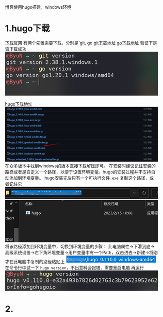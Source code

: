博客使用hugo搭建，windows环境
# 1.hugo下载
[下载官网](https://gohugo.io/installation/windows/)
有两个先置需要下载，分别是`git, go
[git下载地址](https://git-scm.com/book/en/v2/Getting-Started-Installing-Git)
[go下载地址](https://go.dev/doc/install)
验证下是否下载成功
![](https://raw.githubusercontent.com/byueng/images/master/20230215101819.png)

[hugo下载地址](https://github.com/gohugoio/hugo/releases/tag/v0.110.0)
![image.png](https://raw.githubusercontent.com/byueng/images/master/hugo%20download.png)
在众多版本中找到windows的版本直接下载解压即可。
在安装时建议记住安装的路径或者是自定义一个路径，以便于设置环境变量。hugo的安装过程并不支持自动添加到环境变量。
hugo安装完后只有一个可执行文件`.exe`
复制这个路径，或者记住它
![image.png](https://raw.githubusercontent.com/byueng/images/master/hugo%20path.png)
将该路径添加到环境变量中，切换到环境变量的步骤：
此电脑属性->下滑到底->高级系统设置->右下角环境变量->用户变量中有一个Path，双击进去->新建->将刚才在此电脑中复制的路径粘贴上
![image.png](https://raw.githubusercontent.com/byueng/images/master/path.png)
在命令行中试一下
`hugo version`，不出意料会报错，需要重启电脑
再运行
![image.png](https://raw.githubusercontent.com/byueng/images/master/hugo%20version.png)

# 2.